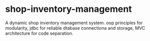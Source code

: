 # shop-inventory-management
 A dynamic shop inventory management system. oop principles for modularity, jdbc for reliable dtabase connectiona and storage,  MVC architecture for code separation. 
